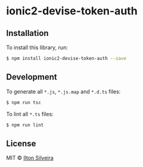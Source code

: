 # ionic2-devise-token-auth

## Installation

To install this library, run:

```bash
$ npm install ionic2-devise-token-auth --save
```

## Development

To generate all `*.js`, `*.js.map` and `*.d.ts` files:

```bash
$ npm run tsc
```

To lint all `*.ts` files:

```bash
$ npm run lint
```

## License

MIT © [Ilton Silveira](ton.garcia.jr@gmail.com)
